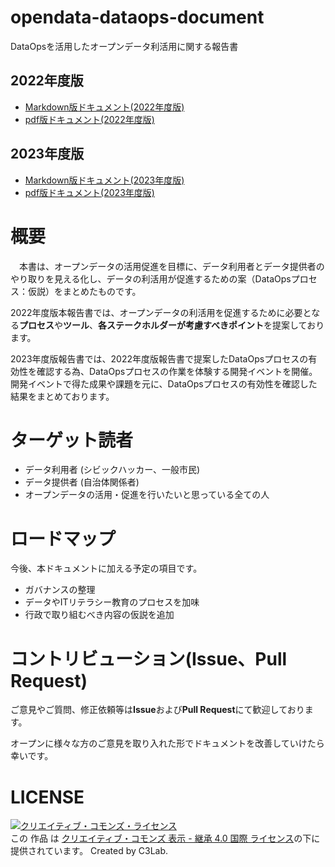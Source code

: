 # opendata-dataops-document
DataOpsを活用したオープンデータ利活用に関する報告書

## 2022年度版
* [Markdown版ドキュメント(2022年度版)](./opendata_dataops_2022.md)
* [pdf版ドキュメント(2022年度版)](./opendata_dataops_2022.pdf)

## 2023年度版
* [Markdown版ドキュメント(2023年度版)](./opendata_dataops_2023.md)
* [pdf版ドキュメント(2023年度版)](./opendata_dataops_2023.pdf)


# 概要
　本書は、オープンデータの活用促進を目標に、データ利用者とデータ提供者のやり取りを見える化し、データの利活用が促進するための案（DataOpsプロセス：仮説）をまとめたものです。  

2022年度版本報告書では、オープンデータの利活用を促進するために必要となる**プロセス**や**ツール**、**各ステークホルダーが考慮すべきポイント**を提案しております。

2023年度版報告書では、2022年度版報告書で提案したDataOpsプロセスの有効性を確認する為、DataOpsプロセスの作業を体験する開発イベントを開催。  
開発イベントで得た成果や課題を元に、DataOpsプロセスの有効性を確認した結果をまとめております。  

# ターゲット読者
* データ利用者 (シビックハッカー、一般市民)
* データ提供者 (自治体関係者)
* オープンデータの活用・促進を行いたいと思っている全ての人

# ロードマップ
今後、本ドキュメントに加える予定の項目です。

* ガバナンスの整理
* データやITリテラシー教育のプロセスを加味
* 行政で取り組むべき内容の仮説を追加

# コントリビューション(Issue、Pull Request)
ご意見やご質問、修正依頼等は**Issue**および**Pull Request**にて歓迎しております。

オープンに様々な方のご意見を取り入れた形でドキュメントを改善していけたら幸いです。

# LICENSE
<a rel="license" href="http://creativecommons.org/licenses/by-sa/4.0/"><img alt="クリエイティブ・コモンズ・ライセンス" style="border-width:0" src="https://i.creativecommons.org/l/by-sa/4.0/88x31.png" /></a><br />この 作品 は <a rel="license" href="http://creativecommons.org/licenses/by-sa/4.0/">クリエイティブ・コモンズ 表示 - 継承 4.0 国際 ライセンス</a>の下に提供されています。
Created by C3Lab.
